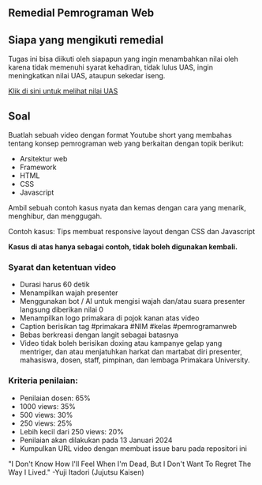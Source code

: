 ## Remedial Pemrograman Web

## Siapa yang mengikuti remedial
Tugas ini bisa diikuti oleh siapapun yang ingin 
menambahkan nilai oleh karena tidak memenuhi syarat
kehadiran, tidak lulus UAS, ingin meningkatkan nilai
UAS, ataupun sekedar iseng.

[Klik di sini untuk melihat nilai UAS](https://docs.google.com/spreadsheets/d/1r-D6oJd8ZMaciS5Hb0HrDweSqmtWBtWU57rfrcDn7RM/edit#gid=990472529)

## Soal
Buatlah sebuah video dengan format Youtube short yang 
membahas tentang konsep pemrograman web
yang berkaitan dengan topik berikut:

- Arsitektur web
- Framework
- HTML
- CSS
- Javascript

Ambil sebuah contoh kasus nyata dan kemas dengan 
cara yang menarik, menghibur, dan menggugah.

Contoh kasus:
Tips membuat responsive layout dengan CSS dan Javascript

**Kasus di atas hanya sebagai contoh, tidak boleh
digunakan kembali.**

### Syarat dan ketentuan video
- Durasi harus 60 detik
- Menampilkan wajah presenter 
- Menggunakan bot / AI untuk mengisi wajah dan/atau
suara presenter langsung diberikan nilai 0
- Menampilkan logo primakara di pojok kanan
atas video
- Caption berisikan tag #primakara #NIM #kelas #pemrogramanweb
- Bebas berkreasi dengan langit sebagai batasnya
- Video tidak boleh berisikan doxing atau kampanye
gelap yang mentriger, dan atau menjatuhkan harkat 
dan martabat diri presenter, mahasiswa, dosen, staff,
pimpinan, dan lembaga Primakara University. 

### Kriteria penilaian:
- Penilaian dosen: 65%
- 1000 views: 35%
- 500 views: 30%
- 250 views: 25%
- Lebih kecil dari 250 views: 20%
- Penilaian akan dilakukan pada 13 Januari 2024
- Kumpulkan URL video dengan membuat issue baru pada
repositori ini

"I Don't Know How I'll Feel When I'm Dead, But I Don't 
Want To Regret The Way I Lived." -Yuji Itadori (Jujutsu Kaisen)

